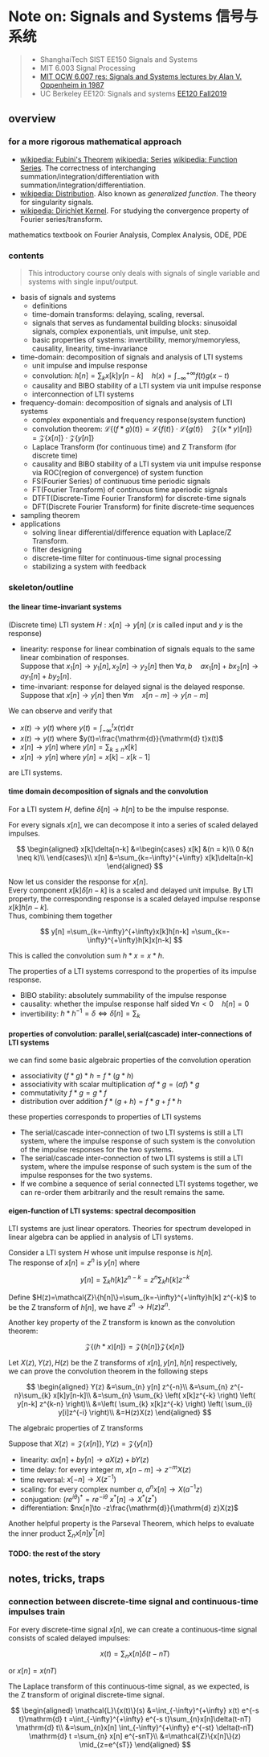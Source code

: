 # Note on: Signals and Systems 信号与系统

> - ShanghaiTech SIST EE150 Signals and Systems
> - MIT 6.003 Signal Processing
> - [MIT OCW 6.007 res: Signals and Systems lectures by Alan V. Oppenheim in 1987](https://ocw.mit.edu/resources/res-6-007-signals-and-systems-spring-2011/)  
> - UC Berkeley EE120: Signals and systems [EE120 Fall2019](https://inst.eecs.berkeley.edu/~ee120/fa19/)

## overview

### for a more rigorous mathematical approach

- [wikipedia: Fubini's Theorem](https://en.wikipedia.org/wiki/Fubini's_theorem) [wikipedia: Series](https://en.wikipedia.org/wiki/Series_(mathematics)) [wikipedia: Function Series](https://en.wikipedia.org/wiki/Function_series).
  The correctness of interchanging summation/integration/differentiation with summation/integration/differentiation.
- [wikipedia: Distribution](https://en.wikipedia.org/wiki/Distribution_(mathematics)).
  Also known as _generalized function_. The theory for singularity signals.
- [wikipedia: Dirichlet Kernel](https://en.wikipedia.org/wiki/Dirichlet_kernel).
  For studying the convergence property of Fourier series/transform.

mathematics textbook on Fourier Analysis, Complex Analysis, ODE, PDE

### contents

> This introductory course only deals with signals of single variable and systems with single input/output.

- basis of signals and systems
  - definitions
  - time-domain transforms: delaying, scaling, reversal.
  - signals that serves as fundamental building blocks: sinusoidal signals, complex exponentials, unit impulse, unit step.
  - basic properties of systems: invertibility, memory/memoryless, causality, linearity, time-invariance
- time-domain: decomposition of signals and analysis of LTI systems
  - unit impulse and impulse response
  - convolution: $h[n]=\sum_{k} x[k]y[n-k]\quad h(x)=\int_{-\infty}^{+\infty} f(t)g(x-t)$
  - causality and BIBO stability of a LTI system via unit impulse response
  - interconnection of LTI systems
- frequency-domain: decomposition of signals and analysis of LTI systems
  - complex exponentials and frequency response(system function)
  - convolution theorem: $\mathcal{L}\{(f\ast g)(t)\}=\mathcal{L}\{f(t)\}\cdot \mathcal{L}\{g(t)\}\quad \mathcal{Z}\{(x\ast y) [n]\}=\mathcal{Z}\{x[n]\}\cdot \mathcal{Z}\{y[n]\}$
  - Laplace Transform (for continuous time) and Z Transform (for discrete time)
  - causality and BIBO stability of a LTI system via unit impulse response via ROC(region of convergence) of system function
  - FS(Fourier Series) of continuous time periodic signals
  - FT(Fourier Transform) of continuous time aperiodic signals
  - DTFT(Discrete-Time Fourier Transform) for discrete-time signals
  - DFT(Discrete Fourier Transform) for finite discrete-time sequences
- sampling theorem
- applications
  - solving linear differential/difference equation with Laplace/Z Transform.
  - filter designing
  - discrete-time filter for continuous-time signal processing
  - stabilizing a system with feedback

### skeleton/outline

#### the linear time-invariant systems

(Discrete time) LTI system $H:x[n] \to y[n]$ ($x$ is called input and $y$ is the response)

- linearity: response for linear combination of signals equals to the same linear combination of responses.  
  Suppose that $x_1[n]\to y_1[n],x_2[n]\to y_2[n]$ then $\forall a,b\quad a x_1[n]+b x_2[n]\to a y_1[n]+b y_2[n]$.  
- time-invariant: response for delayed signal is the delayed response.  
  Suppose that $x[n]\to y[n]$ then $\forall m\quad x[n-m]\to y[n-m]$

We can observe and verify that

- $x(t)\to y(t)$ where $y(t)=\int_{-\infty}^t x(\tau)\mathrm{d}\tau$
- $x(t)\to y(t)$ where $y(t)=\frac{\mathrm{d}}{\mathrm{d} t}x(t)$
- $x[n]\to y[n]$ where $y[n]=\sum_{k\leq n} x[k]$
- $x[n]\to y[n]$ where $y[n]=x[k]-x[k-1]$

are LTI systems.

#### time domain decomposition of signals and the convolution

For a LTI system $H$, define $\delta[n]\to h[n]$ to be the impulse response.  

For every signals $x[n]$, we can decompose it into a series of scaled delayed impulses.

$$
\begin{aligned}
x[k]\delta[n-k]
&=\begin{cases}
x[k] &(n = k)\\
0    &(n \neq k)\\
\end{cases}\\
x[n]
&=\sum_{k=-\infty}^{+\infty} x[k]\delta[n-k]
\end{aligned}
$$

Now let us consider the response for $x[n]$.  
Every component $x[k]\delta[n-k]$ is a scaled and delayed unit impulse.
By LTI property, the corresponding response is a scaled delayed impulse response $x[k]h[n-k]$.  
Thus, combining them together

$$
y[n]
=\sum_{k=-\infty}^{+\infty}x[k]h[n-k]
=\sum_{k=-\infty}^{+\infty}h[k]x[n-k]
$$

This is called the convolution sum $h*x=x*h$.

The properties of a LTI systems correspond to the properties of its impulse response.

- BIBO stability: absolutely summability of the impulse response
- causality: whether the impulse response half sided $\forall n<0 \quad h[n]=0$
- invertibility: $h*h^{-1}=\delta\iff \delta[n]=\sum_{k}$

#### properties of convolution: parallel,serial(cascade) inter-connections of LTI systems

we can find some basic algebraic properties of the convolution operation

- associativity $(f*g)*h=f*(g*h)$  
- associativity with scalar multiplication $\alpha f*g=(\alpha f)*g$
- commutativity $f*g = g*f$
- distribution over addition $f*(g+h)=f*g+f*h$

these properties corresponds to properties of LTI systems

- The serial/cascade inter-connection of two LTI systems is still a LTI system,
  where the impulse response of such system is the convolution of the impulse responses for the two systems.
- The serial/cascade inter-connection of two LTI systems is still a LTI system,
  where the impulse response of such system is the sum of the impulse responses for the two systems.
- If we combine a sequence of serial connected LTI systems together, we can re-order them arbitrarily and the result remains the same.

#### eigen-function of LTI systems: spectral decomposition

LTI systems are just linear operators.
Theories for spectrum developed in linear algebra can be applied in analysis of LTI systems.

Consider a LTI system $H$ whose unit impulse response is $h[n]$.  
The response of $x[n]=z^n$ is $y[n]$ where

$$
y[n]
=\sum_{k} h[k] z^{n-k}
=z^n \sum_{k} h[k] z^{-k}
$$

Define $H(z)=\mathcal{Z}\{h[n]\}=\sum_{k=-\infty}^{+\infty}h[k] z^{-k}$ to be the Z transform of $h[n]$,
we have $z^n\to H(z)z^n$.

Another key property of the Z transform is known as the convolution theorem:

$$
\mathcal{Z}\{ (h*x) [n] \} =\mathcal{Z}\{h[n]\}\mathcal{Z}\{x[n]\}
$$

Let $X(z),Y(z),H(z)$ be the Z transforms of $x[n],y[n],h[n]$ respectively,  
we can prove the convolution theorem in the following steps

$$
\begin{aligned}
Y(z)
&=\sum_{n} y[n] z^{-n}\\
&=\sum_{n} z^{-n}\sum_{k} x[k]y[n-k]\\
&=\sum_{n} \sum_{k} \left( x[k]z^{-k} \right) \left( y[n-k] z^{k-n} \right)\\
&=\left( \sum_{k} x[k]z^{-k} \right) \left( \sum_{i} y[i]z^{-i} \right)\\
&=H(z)X(z)
\end{aligned}
$$

The algebraic properties of Z transforms

Suppose that $X(z)=\mathcal{Z}\{x[n]\}, Y(z)=\mathcal{Z}\{y[n]\}$

- linearity: $ax[n]+by[n]\to aX(z)+bY(z)$
- time delay: for every integer $m$, $x[n-m]\to z^{-m}X(z)$
- time reversal: $x[-n]\to X(z^{-1})$
- scaling: for every complex number $a$, $a^n x[n]\to X(a^{-1} z)$
- conjugation: ${(re^{i\theta})}^{\ast}=re^{-i\theta}$ $x^{\ast}[n]\to X^{\ast}(z^{\ast})$
- differentiation: $nx[n]\to -z\frac{\mathrm{d}}{\mathrm{d} z}X(z)$

Another helpful property is the Parseval Theorem, which helps to evaluate the inner product $\sum_{n} x[n]y^{\ast}[n]$

#### TODO: the rest of the story

## notes, tricks, traps

### connection between discrete-time signal and continuous-time impulses train

For every discrete-time signal $x[n]$, we can create a continuous-time signal consists of scaled delayed impulses:

$$
x(t)=\sum_{n}x[n]\delta(t-nT)
$$

or $x[n]=x(nT)$

The Laplace transform of this continuous-time signal, as we expected, is the Z transform of original discrete-time signal.

$$
\begin{aligned}
\mathcal{L}\{x(t)\}(s)
&=\int_{-\infty}^{+\infty} x(t) e^{-s t}\mathrm{d} t
=\int_{-\infty}^{+\infty} e^{-s t}\sum_{n}x[n]\delta(t-nT) \mathrm{d} t\\
&=\sum_{n}x[n] \int_{-\infty}^{+\infty} e^{-st} \delta(t-nT) \mathrm{d} t
=\sum_{n} x[n] e^{-snT}\\
&=\mathcal{Z}\{x[n]\}(z) \mid_{z=e^{sT}}
\end{aligned}
$$

